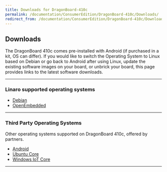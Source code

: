 ```yaml
---
title: Downloads for DragonBoard-410c
permalink: /documentation/ConsumerEdition/DragonBoard-410c/Downloads/
redirect_from: /documentation/ConsumerEdition/DragonBoard-410c/Downloads/README.md/
---
```

## Downloads

The DragonBoard 410c comes pre-installed with Android (if purchased in a kit, OS can differ). If you would like to switch the Operating System to Linux based on Debian or go back to Android after using Linux, update the existing software images on your board, or unbrick your board, this page provides links to the latest software downloads.

***

### Linaro supported operating systems

- [Debian](Debian.md)
- [OpenEmbedded](OpenEmbedded.md)

***

### Third Party Operating Systems

Other operating systems supported on DragonBoard 410c, offered by partners.

- [Android](Android.md)
- [Ubuntu Core](https://developer.ubuntu.com/en/snappy/start/dragonboard-410c/)
- [Windows IoT Core](http://linaro.co/db41db410cwindowsgetstarted)

***
